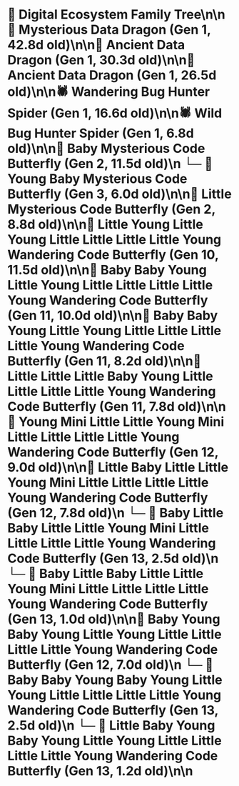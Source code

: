 # 🌳 Digital Ecosystem Family Tree\n\n🐉 Mysterious Data Dragon (Gen 1, 42.8d old)\n\n🐉 Ancient Data Dragon (Gen 1, 30.3d old)\n\n🐉 Ancient Data Dragon (Gen 1, 26.5d old)\n\n🕷️ Wandering Bug Hunter Spider (Gen 1, 16.6d old)\n\n🕷️ Wild Bug Hunter Spider (Gen 1, 6.8d old)\n\n🦋 Baby Mysterious Code Butterfly (Gen 2, 11.5d old)\n  └─ 🦋 Young Baby Mysterious Code Butterfly (Gen 3, 6.0d old)\n\n🦋 Little Mysterious Code Butterfly (Gen 2, 8.8d old)\n\n🦋 Little Young Little Young Little Little Little Little Young Wandering Code Butterfly (Gen 10, 11.5d old)\n\n🦋 Baby Baby Young Little Young Little Little Little Little Young Wandering Code Butterfly (Gen 11, 10.0d old)\n\n🦋 Baby Baby Young Little Young Little Little Little Little Young Wandering Code Butterfly (Gen 11, 8.2d old)\n\n🦋 Little Little Little Baby Young Little Little Little Little Young Wandering Code Butterfly (Gen 11, 7.8d old)\n\n🦋 Young Mini Little Little Young Mini Little Little Little Little Young Wandering Code Butterfly (Gen 12, 9.0d old)\n\n🦋 Little Baby Little Little Young Mini Little Little Little Little Young Wandering Code Butterfly (Gen 12, 7.8d old)\n  └─ 🦋 Baby Little Baby Little Little Young Mini Little Little Little Little Young Wandering Code Butterfly (Gen 13, 2.5d old)\n  └─ 🦋 Baby Little Baby Little Little Young Mini Little Little Little Little Young Wandering Code Butterfly (Gen 13, 1.0d old)\n\n🦋 Baby Young Baby Young Little Young Little Little Little Little Young Wandering Code Butterfly (Gen 12, 7.0d old)\n  └─ 🦋 Baby Baby Young Baby Young Little Young Little Little Little Little Young Wandering Code Butterfly (Gen 13, 2.5d old)\n  └─ 🦋 Little Baby Young Baby Young Little Young Little Little Little Little Young Wandering Code Butterfly (Gen 13, 1.2d old)\n\n